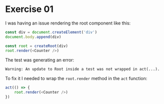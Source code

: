 # Exercise 01

I was having an issue rendering the root component like this:

```js
const div = document.createElement('div')
document.body.append(div)

const root = createRoot(div)
root.render(<Counter />)
```

The test was generating an error:

`Warning: An update to Root inside a test was not wrapped in act(...).`

To fix it I needed to wrap the `root.render` method in the `act` function:
```js
act(() => {
	root.render(<Counter />)
})
  ```

